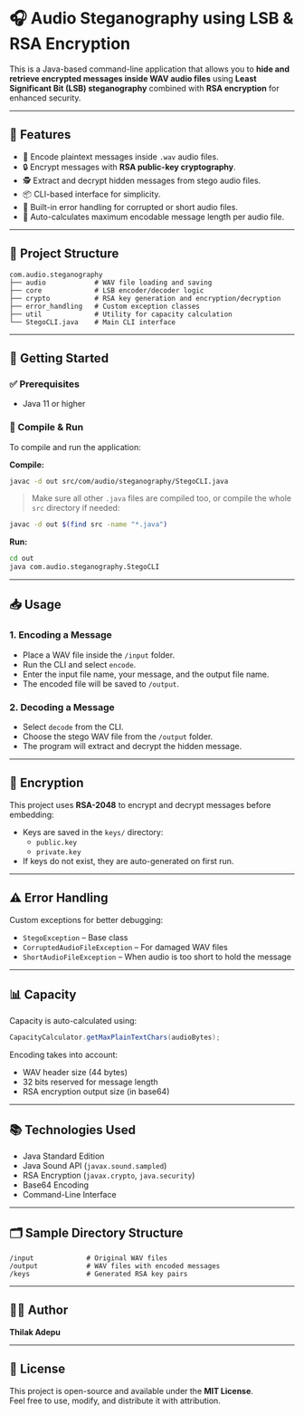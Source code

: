 # 🎧 Audio Steganography using LSB & RSA Encryption

This is a Java-based command-line application that allows you to **hide and retrieve encrypted messages inside WAV audio files** using **Least Significant Bit (LSB) steganography** combined with **RSA encryption** for enhanced security.

---

## 🔐 Features

- 🎵 Encode plaintext messages inside `.wav` audio files.
- 🔒 Encrypt messages with **RSA public-key cryptography**.
- 🕵️ Extract and decrypt hidden messages from stego audio files.
- 📦 CLI-based interface for simplicity.
- 🧠 Built-in error handling for corrupted or short audio files.
- 🧮 Auto-calculates maximum encodable message length per audio file.

---

## 📁 Project Structure

```
com.audio.steganography
├── audio            # WAV file loading and saving
├── core             # LSB encoder/decoder logic
├── crypto           # RSA key generation and encryption/decryption
├── error_handling   # Custom exception classes
├── util             # Utility for capacity calculation
└── StegoCLI.java    # Main CLI interface
```

---

## 🚀 Getting Started

### ✅ Prerequisites

- Java 11 or higher

### 🔧 Compile & Run

To compile and run the application:

**Compile:**
```bash
javac -d out src/com/audio/steganography/StegoCLI.java
```

> Make sure all other `.java` files are compiled too, or compile the whole `src` directory if needed:
```bash
javac -d out $(find src -name "*.java")
```

**Run:**
```bash
cd out
java com.audio.steganography.StegoCLI
```

---

## 📥 Usage

### 1. Encoding a Message

- Place a WAV file inside the `/input` folder.
- Run the CLI and select `encode`.
- Enter the input file name, your message, and the output file name.
- The encoded file will be saved to `/output`.

### 2. Decoding a Message

- Select `decode` from the CLI.
- Choose the stego WAV file from the `/output` folder.
- The program will extract and decrypt the hidden message.

---

## 🔐 Encryption

This project uses **RSA-2048** to encrypt and decrypt messages before embedding:

- Keys are saved in the `keys/` directory:
  - `public.key`
  - `private.key`
- If keys do not exist, they are auto-generated on first run.

---

## ⚠️ Error Handling

Custom exceptions for better debugging:

- `StegoException` – Base class
- `CorruptedAudioFileException` – For damaged WAV files
- `ShortAudioFileException` – When audio is too short to hold the message

---

## 📊 Capacity

Capacity is auto-calculated using:
```java
CapacityCalculator.getMaxPlainTextChars(audioBytes);
```

Encoding takes into account:
- WAV header size (44 bytes)
- 32 bits reserved for message length
- RSA encryption output size (in base64)

---

## 📚 Technologies Used

- Java Standard Edition
- Java Sound API (`javax.sound.sampled`)
- RSA Encryption (`javax.crypto`, `java.security`)
- Base64 Encoding
- Command-Line Interface

---

## 🗂️ Sample Directory Structure

```
/input             # Original WAV files
/output            # WAV files with encoded messages
/keys              # Generated RSA key pairs
```

---

## 👨‍💻 Author

**Thilak Adepu**  

---

## 📝 License

This project is open-source and available under the **MIT License**.  
Feel free to use, modify, and distribute it with attribution.